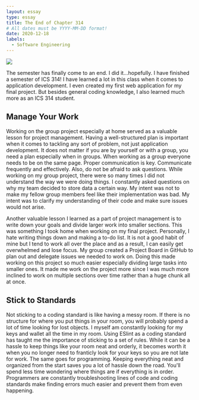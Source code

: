 ```yaml
---
layout: essay
type: essay
title: The End of Chapter 314
# All dates must be YYYY-MM-DD format!
date: 2020-12-18
labels:
  - Software Engineering
---
```

<img class="ui image" src="https://miro.medium.com/max/4544/1*cbpI5VKHlTL4K7Iab8_2Cw.png">

The semester has finally come to an end. I did it...hopefully. I have finished a semester of ICS 314! I have learned a lot in this class when it comes to application development. I even created my first web application for my final project. But besides general coding knowledge, I also learned much more as an ICS 314 student.

## Manage Your Work
Working on the group project especially at home served as a valuable lesson for project management. Having a well-structured plan is important when it comes to tackling any sort of problem, not just application development. It does not matter if you are by yourself or with a group, you need a plan especially when in groups. When working as a group everyone needs to be on the same page. Proper communication is key. Communicate frequently and effectively. Also, do not be afraid to ask questions. While working on my group project, there were so many times I did not understand the way we were doing things. I constantly asked questions on why my team decided to store data a certain way. My intent was not to make my fellow group members feel like their implementation was bad. My intent was to clarify my understanding of their code and make sure issues would not arise. 

Another valuable lesson I learned as a part of project management is to write down your goals and divide larger work into smaller sections. This was something I took home when working on my final project. Personally, I hate writing things down and making a to-do list. It is not a good habit of mine but I tend to work all over the place and as a result, I can easily get overwhelmed and lose focus. My group created a Project Board in GitHub to plan out and delegate issues we needed to work on. Doing this made working on this project so much easier especially dividing large tasks into smaller ones. It made me work on the project more since I was much more inclined to work on multiple sections over time rather than a huge chunk all at once.

## Stick to Standards
Not sticking to a coding standard is like having a messy room. If there is no structure for where you put things in your room, you will probably spend a lot of time looking for lost objects. I myself am constantly looking for my keys and wallet all the time in my room. Using ESlint as a coding standard has taught me the importance of sticking to a set of rules. While it can be a hassle to keep things like your room neat and orderly, it becomes worth it when you no longer need to franticly look for your keys so you are not late for work. The same goes for programming. Keeping everything neat and organized from the start saves you a lot of hassle down the road. You'll spend less time wondering where things are if everything is in order. Programmers are constantly troubleshooting lines of code and coding standards make finding errors much easier and prevent them from even happening.
